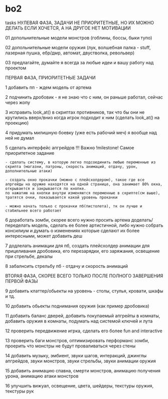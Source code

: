 # bo2


tasks 
НУЛЕВАЯ ФАЗА, ЗАДАЧИ НЕ ПРИОРИТЕТНЫЕ, НО ИХ МОЖНО ДЕЛАТЬ ЕСЛИ ХОЧЕТСЯ, А НА ДРУГОЕ НЕТ МОТИВАЦИИ 

01 допольнительные модели монстров (гоблины, боссы, быки тупо) 

02 допольнительные модели оружия (лук, волшебная палка - stuff, лазерная пушка, ебр/дмр, автомат, двустволка, револьвер) 

03 предлагайте, думайте я всегда за любые идеи и вашу работу над проектом

ПЕРВАЯ ФАЗА, ПРИОРИТЕТНЫЕ ЗАДАЧИ

1 добавить пп 
	- ждем модель от артема

2 подчинить дробовик
	- я не знаю что с ним, он раньше работал, сейчас через жопу 

3 исправить look_at() в скриптах противников, так что бы они не крутились вверх/вниз когда игрок подходит к ним (сделать look_at() на проекцию)

4 придумать милишную боевку (уже есть рабочий меч) я вообще над ней не думал

5 сделать интерфейс апгрейдов !!! Важно !milestone! Самое приоритетное задание 
  
	- сделать систему, в которую легко подсоединить любые переменные из скрипта (магазни, патроны, скорость анимаций, отдачу, урон, дополнительные атаки)
	
	- создать окно прокачки (можно с плейсхолдером), такое где все апргейды на оружие находятся на одной странице, она занимает 80% окна, открывается и закрывается по кнопке.
	по нажатию на кнопки внутри изменяются переменные в скрипте(см выше), тратятся очки, показывается какой уровень прокачки 
	
	- можно начать только с прокачки пб(пистолета), тк он лучше и стабильнее всего работает 

6 доработать зомби, скорее всего нужно просить артема доделать/переделать модель, сделать ее более артистичной, либо нужно собрать консилиум и думать о изменениях которые сделают их более интересными, может добавить деш

7 додлелать анимации для пб, создать плейсхолдер анимации для прицеливания дробовика, его перезарядки, его заряжания, освещение при стрельбе, декалы

8 забалнсить стрельбу пб - отдачу и скорость анимаций

ВТОРАЯ ФАЗА, СКОРЕЕ ВСЕГО ТОЛЬКО ПОСЛЕ ПОЛНОГО ЗАВЕРШЕНИЯ ПЕРВОЙ ФАЗЫ

9 добавить клаттер/обьекты на уровень - столы, стулья, кровати, шкафы и тд. 

10 добавить обьекты поднимания оружия (как пример дробовика) 

11 добавить баланс дверей, добавить покупаемый апгрейты в комнаты, добавить оружия в комнаты, подумать над системой ключей и лута

12 проверить передвижение игрка, сделать его более fun and interactive 

13 проверить баги монстров, оптимизировать перформанс зомби, проерить что монстры не будут проваливаться через стены 

14 добавить музыку, эмбиент, звуки шагов, интеракций, джинглы апгрейдов, звуки монстров, звуки стрельбы, звуки анимации оружия 

15 добавить анимацию спавна, смерти монстров, анимацию получения урона, анимацию атаки монстров

16 улучшить вижуал, освещение, цвета, шейдеры, текстуры оружия, текстуры рук


